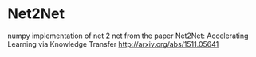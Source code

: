 # Net2Net
numpy implementation of net 2 net from the paper Net2Net: Accelerating Learning via Knowledge Transfer http://arxiv.org/abs/1511.05641
